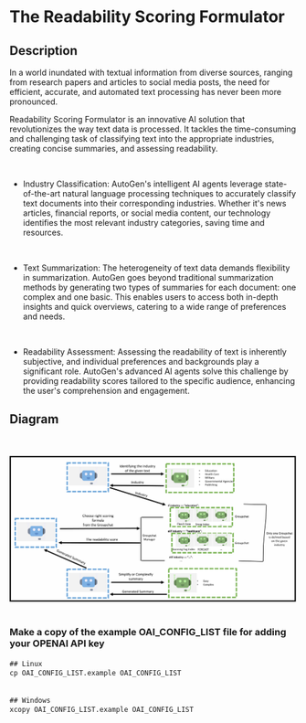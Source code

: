 # The Readability Scoring Formulator
## Description
In a world inundated with textual information from diverse sources, ranging from research papers and articles to social media posts, the need for efficient, accurate, and automated text processing has never been more pronounced.

Readability Scoring Formulator is an innovative AI solution that revolutionizes the way text data is processed. It tackles the time-consuming and challenging task of classifying text into the appropriate industries, creating concise summaries, and assessing readability.

<br>

- Industry Classification: AutoGen's intelligent AI agents leverage state-of-the-art natural language processing techniques to accurately classify text documents into their corresponding industries. Whether it's news articles, financial reports, or social media content, our technology identifies the most relevant industry categories, saving time and resources.

<br>

- Text Summarization: The heterogeneity of text data demands flexibility in summarization. AutoGen goes beyond traditional summarization methods by generating two types of summaries for each document: one complex and one basic. This enables users to access both in-depth insights and quick overviews, catering to a wide range of preferences and needs.

<br>

- Readability Assessment: Assessing the readability of text is inherently subjective, and individual preferences and backgrounds play a significant role. AutoGen's advanced AI agents solve this challenge by providing readability scores tailored to the specific audience, enhancing the user's comprehension and engagement.


## Diagram
<p align="center">
  <br><br>
  <img src="./diagram.png" width="800"/>
  <br><br>
</p>


### Make a copy of the example OAI_CONFIG_LIST file for adding your OPENAI API key
```
## Linux
cp OAI_CONFIG_LIST.example OAI_CONFIG_LIST


## Windows
xcopy OAI_CONFIG_LIST.example OAI_CONFIG_LIST
```

